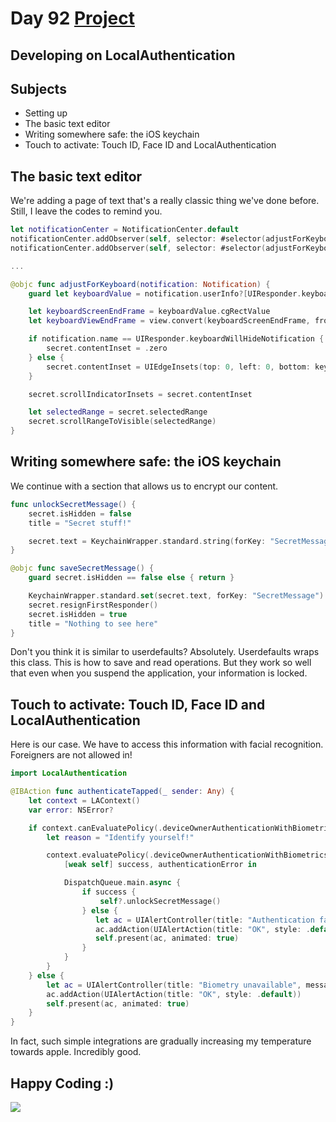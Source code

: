 # Day 92 <a href="https://github.com/devmehmetates/365-day-of-code/tree/main/Project/Day92-93/Day92-93"> Project </a>

## Developing on LocalAuthentication

## Subjects
+ Setting up
+ The basic text editor
+ Writing somewhere safe: the iOS keychain
+ Touch to activate: Touch ID, Face ID and LocalAuthentication

## The basic text editor 
We're adding a page of text that's a really classic thing we've done before. Still, I leave the codes to remind you.
```swift
let notificationCenter = NotificationCenter.default
notificationCenter.addObserver(self, selector: #selector(adjustForKeyboard), name: UIResponder.keyboardWillHideNotification, object: nil)
notificationCenter.addObserver(self, selector: #selector(adjustForKeyboard), name: UIResponder.keyboardWillChangeFrameNotification, object: nil)

...

@objc func adjustForKeyboard(notification: Notification) {
    guard let keyboardValue = notification.userInfo?[UIResponder.keyboardFrameEndUserInfoKey] as? NSValue else { return }

    let keyboardScreenEndFrame = keyboardValue.cgRectValue
    let keyboardViewEndFrame = view.convert(keyboardScreenEndFrame, from: view.window)

    if notification.name == UIResponder.keyboardWillHideNotification {
        secret.contentInset = .zero
    } else {
        secret.contentInset = UIEdgeInsets(top: 0, left: 0, bottom: keyboardViewEndFrame.height - view.safeAreaInsets.bottom, right: 0)
    }

    secret.scrollIndicatorInsets = secret.contentInset

    let selectedRange = secret.selectedRange
    secret.scrollRangeToVisible(selectedRange)
}
```

## Writing somewhere safe: the iOS keychain
We continue with a section that allows us to encrypt our content.

```swift
func unlockSecretMessage() {
    secret.isHidden = false
    title = "Secret stuff!"

    secret.text = KeychainWrapper.standard.string(forKey: "SecretMessage") ?? ""
}

@objc func saveSecretMessage() {
    guard secret.isHidden == false else { return }

    KeychainWrapper.standard.set(secret.text, forKey: "SecretMessage")
    secret.resignFirstResponder()
    secret.isHidden = true
    title = "Nothing to see here"
}
```
Don't you think it is similar to userdefaults? Absolutely. Userdefaults wraps this class. This is how to save and read operations. But they work so well that even when you suspend the application, your information is locked.

## Touch to activate: Touch ID, Face ID and LocalAuthentication
Here is our case. We have to access this information with facial recognition. Foreigners are not allowed in!

```swift
import LocalAuthentication

@IBAction func authenticateTapped(_ sender: Any) {
    let context = LAContext()
    var error: NSError?

    if context.canEvaluatePolicy(.deviceOwnerAuthenticationWithBiometrics, error: &error) {
        let reason = "Identify yourself!"

        context.evaluatePolicy(.deviceOwnerAuthenticationWithBiometrics, localizedReason: reason) {
            [weak self] success, authenticationError in

            DispatchQueue.main.async {
                if success {
                    self?.unlockSecretMessage()
                } else {
                   let ac = UIAlertController(title: "Authentication failed", message: "You could not be verified; please try again.", preferredStyle: .alert)
                   ac.addAction(UIAlertAction(title: "OK", style: .default))
                   self.present(ac, animated: true)
                }
            }
        }
    } else {
        let ac = UIAlertController(title: "Biometry unavailable", message: "Your device is not configured for biometric authentication.", preferredStyle: .alert)
        ac.addAction(UIAlertAction(title: "OK", style: .default))
        self.present(ac, animated: true)
    }
}
```
In fact, such simple integrations are gradually increasing my temperature towards apple. Incredibly good.


## Happy Coding :)
<img src="https://c.tenor.com/sWEUdV5LQdkAAAAC/yes-apple.gif">


